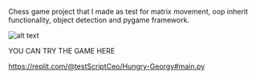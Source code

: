 Chess game project that I made as test for matrix movement, oop inherit functionality, object detection and pygame framework. 

![alt text](https://cdn.discordapp.com/attachments/983670671647313930/1022790842949308426/My_Video1.gif)

YOU CAN TRY THE GAME HERE 

https://replit.com/@testScriptCeo/Hungry-Georgy#main.py

